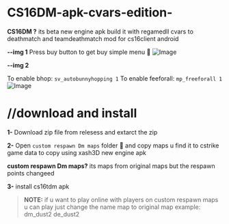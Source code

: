 # CS16DM-apk-cvars-edition-

**CS16DM ?**
its beta new engine apk build it with regamedll cvars to deathmatch and teamdeathmatch mod for cs16client android

**--img 1** 
Press buy button to get buy simple menu 🤏
![Image](https://github.com/user-attachments/assets/575b4b25-e830-49bf-9637-03713565aab2)

**--img 2**

To enable bhop: `sv_autobunnyhopping 1`
To enable feeforall: `mp_freeforall 1`
![Image](https://github.com/user-attachments/assets/516d950a-d499-4ce2-ab35-21059021fa98)

# //download and install
**1-** Download zip file from relesess and extarct the zip 

**2-** Open `custom respawn Dm maps` folder 📁 and copy maps u find it to cstrike game data to copy using xash3D new engine apk

**custom respawn Dm maps?**
its maps from original maps but the respawn points changeed 

**3-** install cs16tdm apk 

> **NOTE:**
>if u want to play online with players on custom respawn maps u can play just change the name map to original map example:
>dm_dust2
>de_dust2
